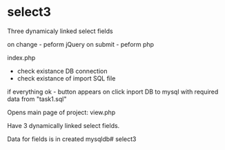 # select3

Three dynamicaly linked select fields

on change - peform jQuery
on submit - peform php


index.php 
 - check existance DB connection
 - check existance of import SQL file

 if everything ok - button appears
 on click inport DB to mysql with required data from "task1.sql"
 
 Opens main page of project: 
    view.php
	
Have 3 dynamically linked select fields.


Data for fields is in created mysqldb# select3
